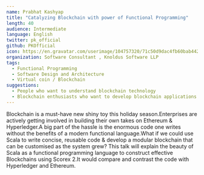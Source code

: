 ```yaml
---
name: Prabhat Kashyap
title: "Catalyzing Blockchain with power of Functional Programming"
length: 40
audience: Intermediate
language: English
twitter: pk_official
github: PKOfficial
icon: https://en.gravatar.com/userimage/104757320/71c50d9dac4fb60bab44252bb90aa08d?size=200
organization: Software Consultant , Knoldus Software LLP
tags:
  - Functional Programming
  - Software Design and Architecture
  - Virtual coin / Blockchain
suggestions:
  - People who want to understand blockchain technology
  - Blockchain enthusiasts who want to develop blockchain applications in Scala
---
```

Blockchain is a must-have new shiny toy this holiday season.Enterprises are actively getting involved in building their own takes on Ethereum & Hyperledger.A big part of the hassle is the enormous code one writes without the benefits of a modern functional language.What if we could use Scala to write concise, reusable code & develop a modular blockchain that can be customised as the system grew? This talk will explain the beauty of Scala as a functional programming language to construct effective Blockchains using Scorex 2.It would compare and contrast the code with Hyperledger and Ethereum.
